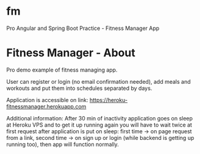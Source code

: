 # fm
Pro Angular and Spring Boot Practice - Fitness Manager App

# Fitness Manager - About
Pro demo example of fitness managing app.

User can register or login (no email confirmation needed), add meals and workouts and put them into schedules separated by days.

Application is accessible on link: https://heroku-fitnessmanager.herokuapp.com

Additional information: After 30 min of inactivity application goes on sleep at Heroku VPS and to get it up running again you will have to wait twice at first request after application is put on sleep: first time -> on page request from a link, second time -> on sign up or login (while backend is getting up running too), then app will function normally.
